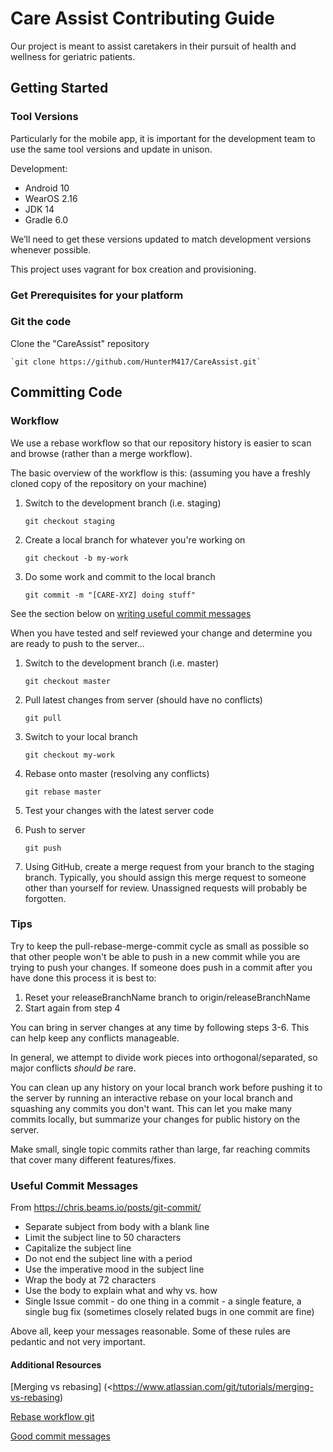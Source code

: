# Care Assist Contributing Guide #

Our project is meant to assist caretakers in their pursuit of health and wellness for geriatric patients.

## Getting Started ##

### Tool Versions ###

Particularly for the mobile app, it is important for the development team to use the same tool versions and update in unison.

Development:

- Android 10
- WearOS 2.16
- JDK 14
- Gradle 6.0


We’ll need to get these versions updated to match development versions whenever possible.

This project uses vagrant for box creation and provisioning.

### Get Prerequisites for your platform ###




### Git the code ###
Clone the "CareAssist" repository

    `git clone https://github.com/HunterM417/CareAssist.git`
    
## Committing Code ##

### Workflow ###
We use a rebase workflow so that our repository history is easier to scan and browse (rather than a merge workflow).

The basic overview of the workflow is this:
(assuming you have a freshly cloned copy of the repository on your machine)

1. Switch to the development branch (i.e. staging)

    `git checkout staging`

1. Create a local branch for whatever you're working on

    `git checkout -b my-work`
    
1. Do some work and commit to the local branch
    
    `git commit -m "[CARE-XYZ] doing stuff"`

See the section below on [writing useful commit messages](#useful-commit-messages)

When you have tested and self reviewed your change and determine you are ready to push to the server...

1. Switch to the development branch (i.e. master)

    `git checkout master`
    
1. Pull latest changes from server (should have no conflicts)
    
    `git pull`

1. Switch to your local branch

    `git checkout my-work`
    
1. Rebase onto master (resolving any conflicts)

    `git rebase master`
    
1. Test your changes with the latest server code
    
1. Push to server

    `git push`
    
1. Using GitHub, create a merge request from your branch to the staging branch. Typically, you should assign this merge request to someone other than yourself for review. Unassigned requests will probably be forgotten.

### Tips ###

Try to keep the pull-rebase-merge-commit cycle as small as possible
so that other people won't be able to push in a new commit while you are trying
to push your changes.
If someone does push in a commit after you have done this process it is best to:
1. Reset your releaseBranchName branch to origin/releaseBranchName
2. Start again from step 4

You can bring in server changes at any time by following steps 3-6.
This can help keep any conflicts manageable.

In general, we attempt to divide work pieces into orthogonal/separated, so major conflicts *should be* rare.

You can clean up any history on your local branch work before
pushing it to the server by running an interactive rebase on your local branch
and squashing any commits you don't want.
This can let you make many commits locally, but summarize your changes
for public history on the server.

Make small, single topic commits rather than large, far reaching commits that cover many different features/fixes.

### Useful Commit Messages ###
From https://chris.beams.io/posts/git-commit/
 - Separate subject from body with a blank line
 - Limit the subject line to 50 characters
 - Capitalize the subject line
 - Do not end the subject line with a period
 - Use the imperative mood in the subject line
 - Wrap the body at 72 characters
 - Use the body to explain what and why vs. how
 - Single Issue commit - do one thing in a commit - a single feature, a single bug fix (sometimes closely related bugs in one commit are fine)
 
Above all, keep your messages reasonable. Some of these rules are pedantic and not very important.

#### Additional Resources ####
[Merging vs rebasing] (<https://www.atlassian.com/git/tutorials/merging-vs-rebasing)

[Rebase workflow git](https://randyfay.com/content/rebase-workflow-git)

[Good commit messages](https://chris.beams.io/posts/git-commit/)
